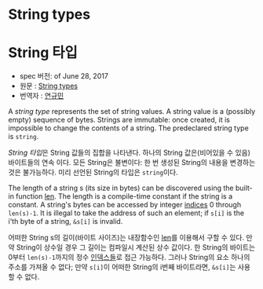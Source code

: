 # String types

# String 타입

* spec 버전: of June 28, 2017
* 원문 : [String types](https://golang.org/ref/spec#String_types)
* 번역자 : [연규민](@voidsatisfaction)

A *string type* represents the set of string values. A string value is a (possibly empty) sequence of bytes. Strings are immutable: once created, it is impossible to change the contents of a string. The predeclared string type is `string`.

*String 타입*은 String 값들의 집합을 나타낸다. 하나의 String 값은(비어있을 수 있음) 바이트들의 연속 이다. 모든 String은 불변이다: 한 번 생성된 String의 내용을 변경하는 것은 불가능하다. 미리 선언된 String의 타입은 `string`이다.

The length of a string s (its size in bytes) can be discovered using the built-in function [len](/Built-in%20functions/length_and_capacity.html). The length is a compile-time constant if the string is a constant. A string's bytes can be accessed by integer [indices](/Expressions/index_expressions.html) 0 through `len(s)-1`. It is illegal to take the address of such an element; if `s[i]` is the i'th byte of a string, `&s[i]` is invalid.

어떠한 String s의 길이(바이트 사이즈)는 내장함수인 [len](/Built-in%20functions/length_and_capacity.html)를 이용해서 구할 수 있다. 만약 String이 상수일 경우 그 길이는 컴파일시 계산된 상수 값이다. 한 String의 바이트는 0부터 `len(s)-1`까지의 정수 [인덱스들](/Expressions/index_expressions.html)로 접근 가능하다. 그러나 String의 요소 하나의 주소를 가져올 수 없다; 만약 `s[i]`이 어떠한 String의 i번째 바이트라면, `&s[i]`는 사용할 수 없다.
